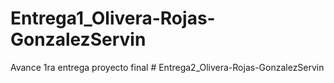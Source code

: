 # Entrega1_Olivera-Rojas-GonzalezServin
Avance 1ra entrega proyecto final
#   E n t r e g a 2 _ O l i v e r a - R o j a s - G o n z a l e z S e r v i n  
 
